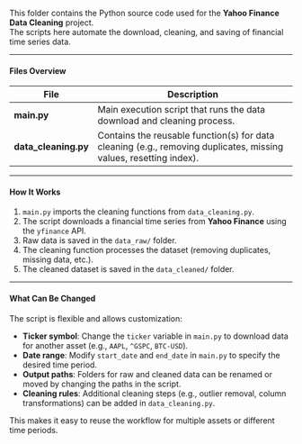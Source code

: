 This folder contains the Python source code used for the **Yahoo Finance Data Cleaning** project.  
The scripts here automate the download, cleaning, and saving of financial time series data.

---

#### Files Overview

| File | Description |
|------|--------------|
| **main.py** | Main execution script that runs the data download and cleaning process. |
| **data_cleaning.py** | Contains the reusable function(s) for data cleaning (e.g., removing duplicates, missing values, resetting index). |

---

#### How It Works

1. `main.py` imports the cleaning functions from `data_cleaning.py`.  
2. The script downloads a financial time series from **Yahoo Finance** using the `yfinance` API.  
3. Raw data is saved in the `data_raw/` folder.  
4. The cleaning function processes the dataset (removing duplicates, missing data, etc.).  
5. The cleaned dataset is saved in the `data_cleaned/` folder.

---

#### What Can Be Changed

The script is flexible and allows customization:

- **Ticker symbol**: Change the `ticker` variable in `main.py` to download data for another asset (e.g., `AAPL`, `^GSPC`, `BTC-USD`).  
- **Date range**: Modify `start_date` and `end_date` in `main.py` to specify the desired time period.  
- **Output paths**: Folders for raw and cleaned data can be renamed or moved by changing the paths in the script.  
- **Cleaning rules**: Additional cleaning steps (e.g., outlier removal, column transformations) can be added in `data_cleaning.py`.  

This makes it easy to reuse the workflow for multiple assets or different time periods.
